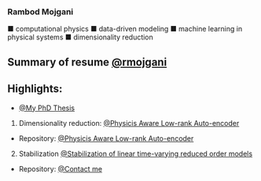 ### Rambod Mojgani
■ computational physics ■ data-driven modeling ■ machine learning in physical systems ■ dimensionality reduction

## Summary of resume [@rmojgani](https://www.rmojgani.com)
## Highlights:
- [@My PhD Thesis](http://hdl.handle.net/2142/108494)

1. Dimensionality reduction: [@Physicis Aware Low-rank Auto-encoder](https://arxiv.org/abs/2006.15655)

  - Repository: [@Physicis Aware Low-rank Auto-encoder](https://github.com/rmojgani/PhysicsAwareAE)

2. Stabilization [@Stabilization of linear time-varying reduced order models](https://onlinelibrary.wiley.com/doi/abs/10.1002/nme.6489)

  - Repository: [@Contact me](mojgani2@illinois.edu)

<!--
**rmojgani/rmojgani** is a ✨ _special_ ✨ repository because its `README.md` (this file) appears on your GitHub profile.

Here are some ideas to get you started:

- 🔭 I’m currently working on ...
- 🌱 I’m currently learning ...
- 👯 I’m looking to collaborate on ...
- 🤔 I’m looking for help with ...
- 💬 Ask me about ...
- 📫 How to reach me: ...
- 😄 Pronouns: ...
- ⚡ Fun fact: ...
-->
